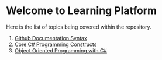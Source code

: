 # Welcome to Learning Platform

Here is the list of topics being covered within the repository.
1. [Github Documentation Syntax](docs/Github_Documentation_Syntax.md)
2. [Core C# Programming Constructs](docs/CSharp_Programming_Constructs.md)
3. [Object Oriented Programming with C#](docs/CSharp_Object_Oriented_Programming.md)